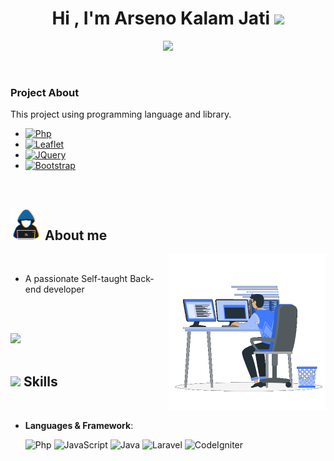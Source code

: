 <h1 align="center"><b>Hi , I'm Arseno Kalam Jati </b><img src="https://media.giphy.com/media/hvRJCLFzcasrR4ia7z/giphy.gif" width="35"></h1>

<p align="center">
<a href="https://github.com/DenverCoder1/readme-typing-svg"><img src="https://readme-typing-svg.herokuapp.com?font=Time+New+Roman&color=white&size=25&center=true&vCenter=true&width=600&height=100&lines=Welcome+To+My+Project+&hearts;++;Self-taught+Back-End+Developer,;Computer+Engineer+Student..<3"></a>
</p>


<br>

### Project About

This project using programming language and library.
 
* [![Php][Php.com]][Php-url]
* [![Leaflet][leaflet.com]][Leaflet-url]
* [![JQuery][JQuery.com]][JQuery-url]
* [![Bootstrap][Bootstrap.com]][Bootstrap-url]


[leaflet.com]: https://img.shields.io/badge/Leaflet-8cea79?style=for-the-badge&logo=leaflet&logoColor=white
[Leaflet-url]: https://leafletjs.com
[Php.com]: https://img.shields.io/badge/Php-6B7DB0?style=for-the-badge&logo=php&logoColor=white
[Php-url]: https://php.com
[Bootstrap.com]: https://img.shields.io/badge/Bootstrap-563D7C?style=for-the-badge&logo=bootstrap&logoColor=white
[Bootstrap-url]: https://getbootstrap.com
[JQuery.com]: https://img.shields.io/badge/jQuery-0769AD?style=for-the-badge&logo=jquery&logoColor=white
[JQuery-url]: https://jquery.com 

<br>



## <picture><img src = "https://github.com/0xAbdulKhalid/0xAbdulKhalid/raw/main/assets/mdImages/about_me.gif" width = 50px></picture> **About me**

<picture> <img align="right" src="https://github.com/0xAbdulKhalid/0xAbdulKhalid/raw/main/assets/mdImages/Right_Side.gif" width = 250px></picture>

<br>

- A passionate Self-taught Back-end developer


<br><br>

<img src="https://user-images.githubusercontent.com/73097560/115834477-dbab4500-a447-11eb-908a-139a6edaec5c.gif"><br><br>

## <img src="https://media2.giphy.com/media/QssGEmpkyEOhBCb7e1/giphy.gif?cid=ecf05e47a0n3gi1bfqntqmob8g9aid1oyj2wr3ds3mg700bl&rid=giphy.gif" width ="25"><b> Skills</b>
<br>

<p align="center">

- **Languages & Framework**:
    
    ![Php](https://img.shields.io/badge/PHP%20-6B7DB0?style=for-the-badge&logo=PHP&logoColor=white)
    ![JavaScript](https://img.shields.io/badge/JavaScript%20-%23F7DF1E.svg?style=for-the-badge&logo=javascript&logoColor=black)
    ![Java](https://img.shields.io/badge/Java%20-008992?style=for-the-badge&logo=java&logoColor=white)
    ![Laravel](https://img.shields.io/badge/Laravel-FF2D20?style=for-the-badge&logo=laravel&logoColor=white)
    ![CodeIgniter](https://img.shields.io/badge/CodeIgniter%20-6B7DB0?style=for-the-badge&logo=codeigniter&logoColor=white)

<br>   

